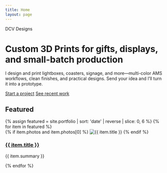 ```yaml
---
title: Home
layout: page
---
```


<div class="hero">
  <span class="badge">DCV Designs</span>
  <h1>Custom 3D Prints for gifts, displays, and small-batch production</h1>
  <p>I design and print lightboxes, coasters, signage, and more—multi-color AMS workflows, clean finishes, and practical designs.
  Send your idea and I’ll turn it into a prototype.</p>
  <div class="cta-row">
    <a class="btn primary" href="/contact/">Start a project</a>
    <a class="btn ghost" href="/portfolio/">See recent work</a>
  </div>
</div>

## Featured
<div class="card-grid">
  {% assign featured = site.portfolio | sort: 'date' | reverse | slice: 0, 6 %}
  {% for item in featured %}
  <article class="card">
    {% if item.photos and item.photos[0] %}
      <img src="{{ item.photos[0] }}" alt="{{ item.title }}">
    {% endif %}
    <div class="pad">
      <h3><a href="{{ item.url }}">{{ item.title }}</a></h3>
      <p>{{ item.summary }}</p>
    </div>
  </article>
  {% endfor %}
</div>